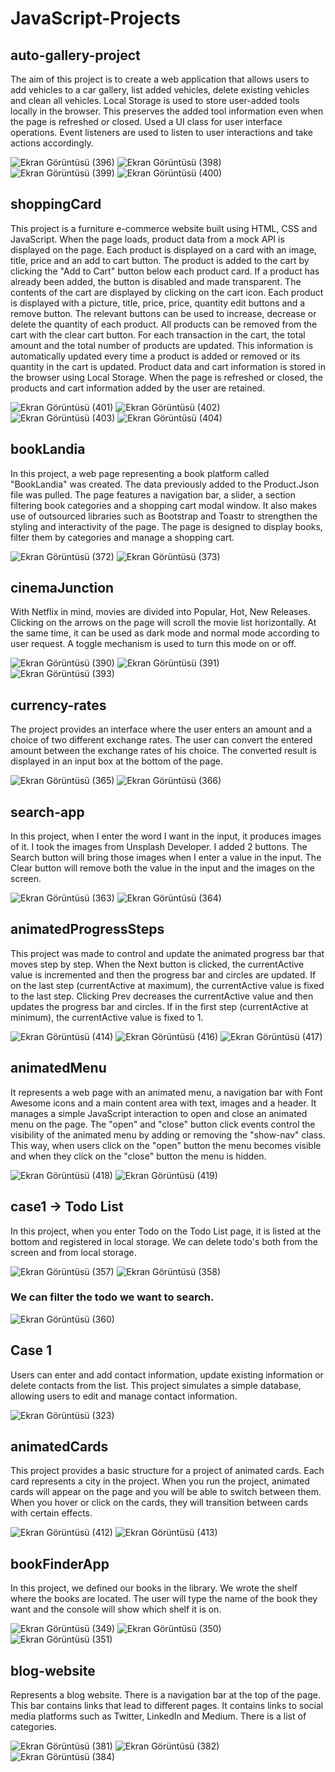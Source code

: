 # JavaScript-Projects
## auto-gallery-project
The aim of this project is to create a web application that allows users to add vehicles to a car gallery, list added vehicles, delete existing vehicles and clean all vehicles. Local Storage is used to store user-added tools locally in the browser. This preserves the added tool information even when the page is refreshed or closed. Used a UI class for user interface operations. Event listeners are used to listen to user interactions and take actions accordingly.

![Ekran Görüntüsü (396)](https://github.com/kubraacelik/JavaScript-Projects/assets/101054783/612a330c-ace2-4441-88e0-1ffee209485f)
![Ekran Görüntüsü (398)](https://github.com/kubraacelik/JavaScript-Projects/assets/101054783/451f6471-8128-4ebc-8948-1c56d586de17)
![Ekran Görüntüsü (399)](https://github.com/kubraacelik/JavaScript-Projects/assets/101054783/ef95be85-e99d-424e-ade5-e1a9d6987c89)
![Ekran Görüntüsü (400)](https://github.com/kubraacelik/JavaScript-Projects/assets/101054783/59ecb936-fe59-4436-85e7-cd48dbf6e2b5)

## shoppingCard
This project is a furniture e-commerce website built using HTML, CSS and JavaScript. When the page loads, product data from a mock API is displayed on the page. Each product is displayed on a card with an image, title, price and an add to cart button. The product is added to the cart by clicking the "Add to Cart" button below each product card. If a product has already been added, the button is disabled and made transparent. The contents of the cart are displayed by clicking on the cart icon. Each product is displayed with a picture, title, price, price, quantity edit buttons and a remove button. The relevant buttons can be used to increase, decrease or delete the quantity of each product. All products can be removed from the cart with the clear cart button. For each transaction in the cart, the total amount and the total number of products are updated. This information is automatically updated every time a product is added or removed or its quantity in the cart is updated. Product data and cart information is stored in the browser using Local Storage. When the page is refreshed or closed, the products and cart information added by the user are retained.

![Ekran Görüntüsü (401)](https://github.com/kubraacelik/JavaScript-Projects/assets/101054783/04d9c5f6-0ec9-4ed8-9903-b71fe695ddde)
![Ekran Görüntüsü (402)](https://github.com/kubraacelik/JavaScript-Projects/assets/101054783/52b10568-76f6-4565-a860-b8e6b5ec4843)
![Ekran Görüntüsü (403)](https://github.com/kubraacelik/JavaScript-Projects/assets/101054783/bd3f148b-f059-42a6-86de-49c0bba8551d)
![Ekran Görüntüsü (404)](https://github.com/kubraacelik/JavaScript-Projects/assets/101054783/79f4d3d3-985e-428f-9080-3b863e05867c)


## bookLandia
In this project, a web page representing a book platform called "BookLandia" was created. The data previously added to the Product.Json file was pulled. The page features a navigation bar, a slider, a section filtering book categories and a shopping cart modal window. It also makes use of outsourced libraries such as Bootstrap and Toastr to strengthen the styling and interactivity of the page. The page is designed to display books, filter them by categories and manage a shopping cart.

![Ekran Görüntüsü (372)](https://github.com/kubraacelik/JavaScript-Mini-Projects/assets/101054783/996309bd-b0ec-48a3-a809-34bb4aea8f07)
![Ekran Görüntüsü (373)](https://github.com/kubraacelik/JavaScript-Mini-Projects/assets/101054783/afaa5428-59e4-4448-b2b7-cd0686a4b92f)

## cinemaJunction
With Netflix in mind, movies are divided into Popular, Hot, New Releases. Clicking on the arrows on the page will scroll the movie list horizontally. At the same time, it can be used as dark mode and normal mode according to user request. A toggle mechanism is used to turn this mode on or off.

![Ekran Görüntüsü (390)](https://github.com/kubraacelik/JavaScript-Projects/assets/101054783/f5fcccb3-7fe3-48bd-a5de-a69ed47b5515)
![Ekran Görüntüsü (391)](https://github.com/kubraacelik/JavaScript-Projects/assets/101054783/8acc3f8f-7a62-4687-8d40-609730334400)
![Ekran Görüntüsü (393)](https://github.com/kubraacelik/JavaScript-Projects/assets/101054783/3a444211-8a46-42d1-a88d-1318c3676f5e)

## currency-rates
The project provides an interface where the user enters an amount and a choice of two different exchange rates. The user can convert the entered amount between the exchange rates of his choice. The converted result is displayed in an input box at the bottom of the page.

![Ekran Görüntüsü (365)](https://github.com/kubraacelik/JavaScript-Mini-Projects/assets/101054783/ae10dc7e-3193-471b-ad7c-8cb38ccf13c6)
![Ekran Görüntüsü (366)](https://github.com/kubraacelik/JavaScript-Mini-Projects/assets/101054783/fa44257f-fb2f-4da8-aae6-81b843c1066f)

## search-app 
In this project, when I enter the word I want in the input, it produces images of it. I took the images from Unsplash Developer. I added 2 buttons. The Search button will bring those images when I enter a value in the input. The Clear button will remove both the value in the input and the images on the screen.

![Ekran Görüntüsü (363)](https://github.com/kubraacelik/JavaScript-Mini-Projects/assets/101054783/14eafc6d-622b-44ab-89a5-3db0c30213d9)
![Ekran Görüntüsü (364)](https://github.com/kubraacelik/JavaScript-Mini-Projects/assets/101054783/df1acdf9-28b5-485f-a4e1-f43e403a345f)

## animatedProgressSteps
This project was made to control and update the animated progress bar that moves step by step. When the Next button is clicked, the currentActive value is incremented and then the progress bar and circles are updated. If on the last step (currentActive at maximum), the currentActive value is fixed to the last step. Clicking Prev decreases the currentActive value and then updates the progress bar and circles. If in the first step (currentActive at minimum), the currentActive value is fixed to 1.

![Ekran Görüntüsü (414)](https://github.com/kubraacelik/JavaScript-Projects/assets/101054783/3ed29f03-ac53-4829-8c9d-3ba5251c4249)
![Ekran Görüntüsü (416)](https://github.com/kubraacelik/JavaScript-Projects/assets/101054783/527281bb-8c2b-4d8d-a16b-b04173d174da)
![Ekran Görüntüsü (417)](https://github.com/kubraacelik/JavaScript-Projects/assets/101054783/cd1eafef-5220-4cd5-8d07-214cdd232e83)

## animatedMenu
It represents a web page with an animated menu, a navigation bar with Font Awesome icons and a main content area with text, images and a header. It manages a simple JavaScript interaction to open and close an animated menu on the page. The "open" and "close" button click events control the visibility of the animated menu by adding or removing the "show-nav" class. This way, when users click on the "open" button the menu becomes visible and when they click on the "close" button the menu is hidden.

![Ekran Görüntüsü (418)](https://github.com/kubraacelik/JavaScript-Projects/assets/101054783/1a38ea53-a292-4b10-9aac-890253f34734)
![Ekran Görüntüsü (419)](https://github.com/kubraacelik/JavaScript-Projects/assets/101054783/9003567d-2f8b-4fed-b700-ae49db045d5c)

## case1 -> Todo List
In this project, when you enter Todo on the Todo List page, it is listed at the bottom and registered in local storage. We can delete todo's both from the screen and from local storage.

![Ekran Görüntüsü (357)](https://github.com/kubraacelik/JavaScript-Mini-Projects/assets/101054783/ae5d8a41-43aa-4530-9305-845b3577b789)
![Ekran Görüntüsü (358)](https://github.com/kubraacelik/JavaScript-Mini-Projects/assets/101054783/332ed8f4-5894-45bc-b2d5-5f73a88f9238)

 ### We can filter the todo we want to search.
 
![Ekran Görüntüsü (360)](https://github.com/kubraacelik/JavaScript-Mini-Projects/assets/101054783/31d00598-6f9e-45fa-9eab-defc87de2679)

## Case 1
Users can enter and add contact information, update existing information or delete contacts from the list. This project simulates a simple database, allowing users to edit and manage contact information.

![Ekran Görüntüsü (323)](https://github.com/kubraacelik/JavaScript-Mini-Projects/assets/101054783/cab595ab-9f34-4f30-93b5-54c522f857a5)

## animatedCards
This project provides a basic structure for a project of animated cards. Each card represents a city in the project. When you run the project, animated cards will appear on the page and you will be able to switch between them. When you hover or click on the cards, they will transition between cards with certain effects.

![Ekran Görüntüsü (412)](https://github.com/kubraacelik/JavaScript-Projects/assets/101054783/af005cad-8af5-45b2-a023-80f73ebe3e13)
![Ekran Görüntüsü (413)](https://github.com/kubraacelik/JavaScript-Projects/assets/101054783/69824185-534f-4090-9eea-11a794828c98)

## bookFinderApp
In this project, we defined our books in the library. We wrote the shelf where the books are located. The user will type the name of the book they want and the console will show which shelf it is on.

![Ekran Görüntüsü (349)](https://github.com/kubraacelik/JavaScript-Mini-Projects/assets/101054783/bff8b541-83cb-46ff-88b1-3d787cc15e97)
![Ekran Görüntüsü (350)](https://github.com/kubraacelik/JavaScript-Mini-Projects/assets/101054783/f3a6c9ab-5336-4b8f-9313-c708c6a3d048)
![Ekran Görüntüsü (351)](https://github.com/kubraacelik/JavaScript-Mini-Projects/assets/101054783/49c8bfb6-3e8c-442a-aa89-3c75821d7337)

## blog-website
Represents a blog website. There is a navigation bar at the top of the page. This bar contains links that lead to different pages. It contains links to social media platforms such as Twitter, LinkedIn and Medium. There is a list of categories. 

![Ekran Görüntüsü (381)](https://github.com/kubraacelik/JavaScript-Projects/assets/101054783/d4add26a-9d64-43fa-9be4-ae68569adde9)
![Ekran Görüntüsü (382)](https://github.com/kubraacelik/JavaScript-Projects/assets/101054783/ea939699-7ba6-450f-adf2-6a15ef8b364e)
![Ekran Görüntüsü (384)](https://github.com/kubraacelik/JavaScript-Projects/assets/101054783/cb00707f-dfb4-4515-baa3-8fc5e518b596)
